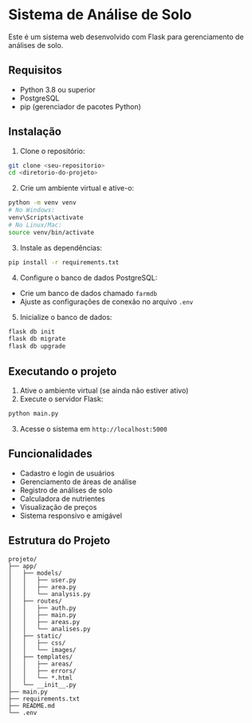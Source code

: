 # Sistema de Análise de Solo

Este é um sistema web desenvolvido com Flask para gerenciamento de análises de solo.

## Requisitos

- Python 3.8 ou superior
- PostgreSQL
- pip (gerenciador de pacotes Python)

## Instalação

1. Clone o repositório:
```bash
git clone <seu-repositorio>
cd <diretorio-do-projeto>
```

2. Crie um ambiente virtual e ative-o:
```bash
python -m venv venv
# No Windows:
venv\Scripts\activate
# No Linux/Mac:
source venv/bin/activate
```

3. Instale as dependências:
```bash
pip install -r requirements.txt
```

4. Configure o banco de dados PostgreSQL:
- Crie um banco de dados chamado `farmdb`
- Ajuste as configurações de conexão no arquivo `.env`

5. Inicialize o banco de dados:
```bash
flask db init
flask db migrate
flask db upgrade
```

## Executando o projeto

1. Ative o ambiente virtual (se ainda não estiver ativo)
2. Execute o servidor Flask:
```bash
python main.py
```

3. Acesse o sistema em `http://localhost:5000`

## Funcionalidades

- Cadastro e login de usuários
- Gerenciamento de áreas de análise
- Registro de análises de solo
- Calculadora de nutrientes
- Visualização de preços
- Sistema responsivo e amigável

## Estrutura do Projeto

```
projeto/
├── app/
│   ├── models/
│   │   ├── user.py
│   │   ├── area.py
│   │   └── analysis.py
│   ├── routes/
│   │   ├── auth.py
│   │   ├── main.py
│   │   ├── areas.py
│   │   └── analises.py
│   ├── static/
│   │   ├── css/
│   │   └── images/
│   ├── templates/
│   │   ├── areas/
│   │   ├── errors/
│   │   └── *.html
│   └── __init__.py
├── main.py
├── requirements.txt
├── README.md
└── .env 
